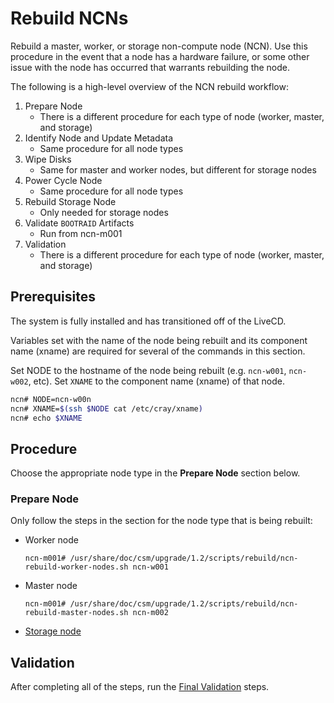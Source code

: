 # Rebuild NCNs

Rebuild a master, worker, or storage non-compute node (NCN). Use this procedure in the event that a node has a hardware failure, or some other issue with the node has occurred that warrants rebuilding the node.

The following is a high-level overview of the NCN rebuild workflow:

1. Prepare Node
    * There is a different procedure for each type of node (worker, master, and storage)
2. Identify Node and Update Metadata
    * Same procedure for all node types
3. Wipe Disks
    * Same for master and worker nodes, but different for storage nodes
4. Power Cycle Node
    * Same procedure for all node types
5. Rebuild Storage Node
    * Only needed for storage nodes
6. Validate `BOOTRAID` Artifacts
    * Run from ncn-m001
7. Validation
    * There is a different procedure for each type of node (worker, master, and storage)

## Prerequisites

The system is fully installed and has transitioned off of the LiveCD.

Variables set with the name of the node being rebuilt and its component name (xname) are required for several of the commands in this section.

Set NODE to the hostname of the node being rebuilt (e.g. `ncn-w001`, `ncn-w002`, etc).
Set `XNAME` to the component name (xname) of that node.

```bash
ncn# NODE=ncn-w00n
ncn# XNAME=$(ssh $NODE cat /etc/cray/xname)
ncn# echo $XNAME
```

## Procedure

Choose the appropriate node type in the **Prepare Node** section below.

### Prepare Node

Only follow the steps in the section for the node type that is being rebuilt:

* Worker node

  ```
  ncn-m001# /usr/share/doc/csm/upgrade/1.2/scripts/rebuild/ncn-rebuild-worker-nodes.sh ncn-w001
  ```

* Master node

  ```
  ncn-m001# /usr/share/doc/csm/upgrade/1.2/scripts/rebuild/ncn-rebuild-master-nodes.sh ncn-m002
  ```

* [Storage node](Prepare_Storage_Nodes.md)

## Validation

After completing all of the steps, run the [Final Validation](Final_Validation_Steps.md) steps.